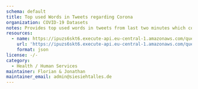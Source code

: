 ```yaml
---
schema: default
title: Top used Words in Tweets regarding Corona
organization: COVID-19 Datasets
notes: Provides top used words in tweets from last two minutes which contain the word 'corona' or 'COVID-19'
resources:
  - name: https://ipuzs6skt6.execute-api.eu-central-1.amazonaws.com/query/coronatweets_top
    url: 'https://ipuzs6skt6.execute-api.eu-central-1.amazonaws.com/query/coronatweets_top'
    format: json
license: -/-
category:
  - Health / Human Services
maintainer: Florian & Jonathan
maintainer_email: admin@siesiehtalles.de
---
```

